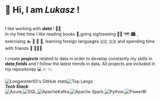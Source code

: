 # 👋 Hi, I am ***Lukasz*** !
<br>I like working with ***data*** ! :man_technologist: 
<br>In my free time I like reading books :blue_book:,going sightseeing :pilot: :world_map: :cityscape:	, exercising  :swimmer: :football: :muscle: :runner:, learning foreign languages :de: :uk: and spending time with friends :dancers: :people_holding_hands:	
<br>I create ***projects*** related to data in order to develop constantly my skills in ***data fields*** and I follow the latest trends in data. All projects are included in my repositories  :computer:	 :chart:	 :chart_with_downwards_trend:	
<br>![Longwinter93's GitHub stats](https://github-readme-stats.vercel.app/api?username=Longwinter93&show_icons=true&theme=city_lights)![Top Langs](https://github-readme-stats.vercel.app/api/top-langs/?username=Longwinter93&layout=compact)
<br> ***Tech Stack***: 
<br>![Azure](https://img.shields.io/badge/microsoft%20azure-0089D6?style=for-the-badge&logo=microsoft-azure&logoColor=white),![SQL](https://img.shields.io/badge/Microsoft%20SQL%20Server-CC2927?style=for-the-badge&logo=microsoft%20sql%20server&logoColor=white),![ApacheKafka](https://img.shields.io/badge/Apache_Kafka-231F20?style=for-the-badge&logo=apache-kafka&logoColor=white),![Apache Spark](https://img.shields.io/badge/Apache_Spark-FFFFFF?style=for-the-badge&logo=apachespark&logoColor=#E35A16),![Python](https://img.shields.io/badge/Python-FFD43B?style=for-the-badge&logo=python&logoColor=blue),![PowerBI](https://img.shields.io/badge/PowerBI-F2C811?style=for-the-badge&logo=Power%20BI&logoColor=white)

<!--
**Lunczer93/Lunczer93** is a ✨ _special_ ✨ repository because its `README.md` (this file) appears on your GitHub profile.

Here are some ideas to get you started:

- 🔭 I’m currently working on ...
- 🌱 I’m currently learning ...
- 👯 I’m looking to collaborate on ...
- 🤔 I’m looking for help with ...
- 💬 Ask me about ...
- 📫 How to reach me: ...
- 😄 Pronouns: ...
- ⚡ Fun fact: ...
-->
